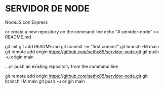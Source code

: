 # SERVIDOR DE NODE

NodeJS con Express



or create a new repository on the command line
 echo "# servidor-node" >> README.md

git init
git add README.md
git commit -m "first commit"
git branch -M main
git remote add origin https://github.com/sethx85/servidor-node.git
git push -u origin main

…or push an existing repository from the command line

 git remote add origin https://github.com/sethx85/servidor-node.git
git branch -M main
git push -u origin main
